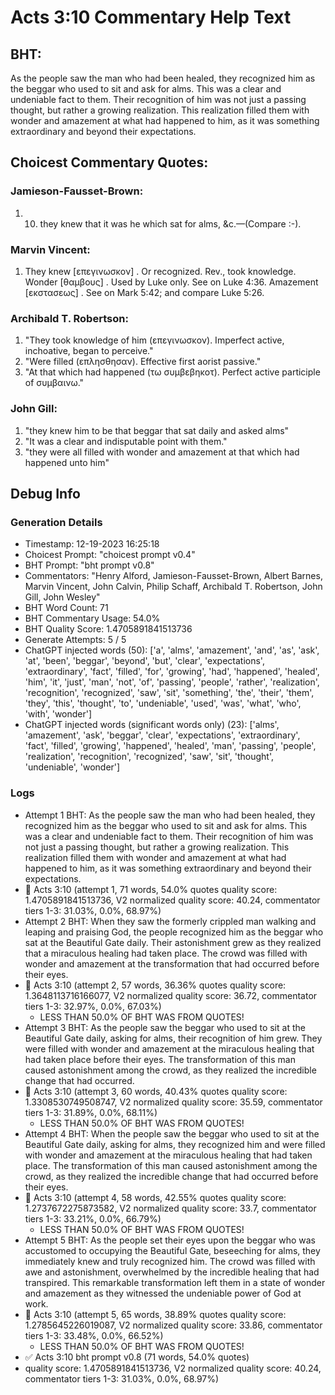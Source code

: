 # Acts 3:10 Commentary Help Text

## BHT:
As the people saw the man who had been healed, they recognized him as the beggar who used to sit and ask for alms. This was a clear and undeniable fact to them. Their recognition of him was not just a passing thought, but rather a growing realization. This realization filled them with wonder and amazement at what had happened to him, as it was something extraordinary and beyond their expectations.

## Choicest Commentary Quotes:
### Jamieson-Fausset-Brown:
1. 10. they knew that it was he which
	sat for alms, &amp;c.—(Compare :-).


### Marvin Vincent:
1. They knew [επεγινωσκον] . Or recognized. Rev., took knowledge. Wonder [θαμβους] . Used by Luke only. See on Luke 4:36. 
Amazement [εκστασεως] . See on Mark 5:42; and compare Luke 5:26.


### Archibald T. Robertson:
1. "They took knowledge of him (επεγινωσκον). Imperfect active, inchoative, began to perceive."
2. "Were filled (επλησθησαν). Effective first aorist passive."
3. "At that which had happened (τω συμβεβηκοτ). Perfect active participle of συμβαινω."

### John Gill:
1. "they knew him to be that beggar that sat daily and asked alms"
2. "It was a clear and indisputable point with them."
3. "they were all filled with wonder and amazement at that which had happened unto him"


## Debug Info
### Generation Details
- Timestamp: 12-19-2023 16:25:18
- Choicest Prompt: "choicest prompt v0.4"
- BHT Prompt: "bht prompt v0.8"
- Commentators: "Henry Alford, Jamieson-Fausset-Brown, Albert Barnes, Marvin Vincent, John Calvin, Philip Schaff, Archibald T. Robertson, John Gill, John Wesley"
- BHT Word Count: 71
- BHT Commentary Usage: 54.0%
- BHT Quality Score: 1.4705891841513736
- Generate Attempts: 5 / 5
- ChatGPT injected words (50):
	['a', 'alms', 'amazement', 'and', 'as', 'ask', 'at', 'been', 'beggar', 'beyond', 'but', 'clear', 'expectations', 'extraordinary', 'fact', 'filled', 'for', 'growing', 'had', 'happened', 'healed', 'him', 'it', 'just', 'man', 'not', 'of', 'passing', 'people', 'rather', 'realization', 'recognition', 'recognized', 'saw', 'sit', 'something', 'the', 'their', 'them', 'they', 'this', 'thought', 'to', 'undeniable', 'used', 'was', 'what', 'who', 'with', 'wonder']
- ChatGPT injected words (significant words only) (23):
	['alms', 'amazement', 'ask', 'beggar', 'clear', 'expectations', 'extraordinary', 'fact', 'filled', 'growing', 'happened', 'healed', 'man', 'passing', 'people', 'realization', 'recognition', 'recognized', 'saw', 'sit', 'thought', 'undeniable', 'wonder']

### Logs
- Attempt 1 BHT: As the people saw the man who had been healed, they recognized him as the beggar who used to sit and ask for alms. This was a clear and undeniable fact to them. Their recognition of him was not just a passing thought, but rather a growing realization. This realization filled them with wonder and amazement at what had happened to him, as it was something extraordinary and beyond their expectations.
- 🔄 Acts 3:10 (attempt 1, 71 words, 54.0% quotes quality score: 1.4705891841513736, V2 normalized quality score: 40.24, commentator tiers 1-3: 31.03%, 0.0%, 68.97%)
- Attempt 2 BHT: When they saw the formerly crippled man walking and leaping and praising God, the people recognized him as the beggar who sat at the Beautiful Gate daily. Their astonishment grew as they realized that a miraculous healing had taken place. The crowd was filled with wonder and amazement at the transformation that had occurred before their eyes.
- 🔄 Acts 3:10 (attempt 2, 57 words, 36.36% quotes quality score: 1.3648113716166077, V2 normalized quality score: 36.72, commentator tiers 1-3: 32.97%, 0.0%, 67.03%) 
	- LESS THAN 50.0% OF BHT WAS FROM QUOTES!
- Attempt 3 BHT: As the people saw the beggar who used to sit at the Beautiful Gate daily, asking for alms, their recognition of him grew. They were filled with wonder and amazement at the miraculous healing that had taken place before their eyes. The transformation of this man caused astonishment among the crowd, as they realized the incredible change that had occurred.
- 🔄 Acts 3:10 (attempt 3, 60 words, 40.43% quotes quality score: 1.3308530749508747, V2 normalized quality score: 35.59, commentator tiers 1-3: 31.89%, 0.0%, 68.11%) 
	- LESS THAN 50.0% OF BHT WAS FROM QUOTES!
- Attempt 4 BHT: When the people saw the beggar who used to sit at the Beautiful Gate daily, asking for alms, they recognized him and were filled with wonder and amazement at the miraculous healing that had taken place. The transformation of this man caused astonishment among the crowd, as they realized the incredible change that had occurred before their eyes.
- 🔄 Acts 3:10 (attempt 4, 58 words, 42.55% quotes quality score: 1.2737672275873582, V2 normalized quality score: 33.7, commentator tiers 1-3: 33.21%, 0.0%, 66.79%) 
	- LESS THAN 50.0% OF BHT WAS FROM QUOTES!
- Attempt 5 BHT: As the people set their eyes upon the beggar who was accustomed to occupying the Beautiful Gate, beseeching for alms, they immediately knew and truly recognized him. The crowd was filled with awe and astonishment, overwhelmed by the incredible healing that had transpired. This remarkable transformation left them in a state of wonder and amazement as they witnessed the undeniable power of God at work.
- 🔄 Acts 3:10 (attempt 5, 65 words, 38.89% quotes quality score: 1.2785645226019087, V2 normalized quality score: 33.86, commentator tiers 1-3: 33.48%, 0.0%, 66.52%) 
	- LESS THAN 50.0% OF BHT WAS FROM QUOTES!
- ✅ Acts 3:10 bht prompt v0.8 (71 words, 54.0% quotes)
- quality score: 1.4705891841513736, V2 normalized quality score: 40.24, commentator tiers 1-3: 31.03%, 0.0%, 68.97%)